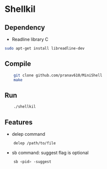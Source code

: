 # Shellkil 
## Dependency
- Readline library C
```bash
sudo apt-get install libreadline-dev
```
## Compile
```bash
    git clone github.com/pranav610/MiniShell
    make
```
## Run
```bash
    ./shellkil
```
## Features
- delep command
```bash
    delep /path/to/file
```
- sb command: suggest flag is optional
```bash
    sb <pid> -suggest 
```

